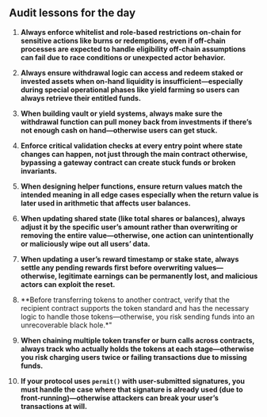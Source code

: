## Audit lessons for the day


1. **Always enforce whitelist and role-based restrictions on-chain for sensitive actions like burns or redemptions, even if off-chain processes are expected to handle eligibility off-chain assumptions can fail due to race conditions or unexpected actor behavior.**

2. **Always ensure withdrawal logic can access and redeem staked or invested assets when on-hand liquidity is insufficient—especially during special operational phases like yield farming so users can always retrieve their entitled funds.**

3. **When building vault or yield systems, always make sure the withdrawal function can pull money back from investments if there’s not enough cash on hand—otherwise users can get stuck.**

4. **Enforce critical validation checks at every entry point where state changes can happen, not just through the main contract otherwise, bypassing a gateway contract can create stuck funds or broken invariants.**

5. **When designing helper functions, ensure return values match the intended meaning in all edge cases especially when the return value is later used in arithmetic that affects user balances.**

6. **When updating shared state (like total shares or balances), always adjust it by the specific user’s amount rather than overwriting or removing the entire value—otherwise, one action can unintentionally or maliciously wipe out all users’ data.**

7. **When updating a user’s reward timestamp or stake state, always settle any pending rewards first before overwriting values—otherwise, legitimate earnings can be permanently lost, and malicious actors can exploit the reset.**

8. **Before transferring tokens to another contract, verify that the recipient contract supports the token standard and has the necessary logic to handle those tokens—otherwise, you risk sending funds into an unrecoverable black hole.*"

9. **When chaining multiple token transfer or burn calls across contracts, always track who actually holds the tokens at each stage—otherwise you risk charging users twice or failing transactions due to missing funds.**

10. **If your protocol uses `permit()` with user-submitted signatures, you must handle the case where that signature is already used (due to front-running)—otherwise attackers can break your user’s transactions at will.**